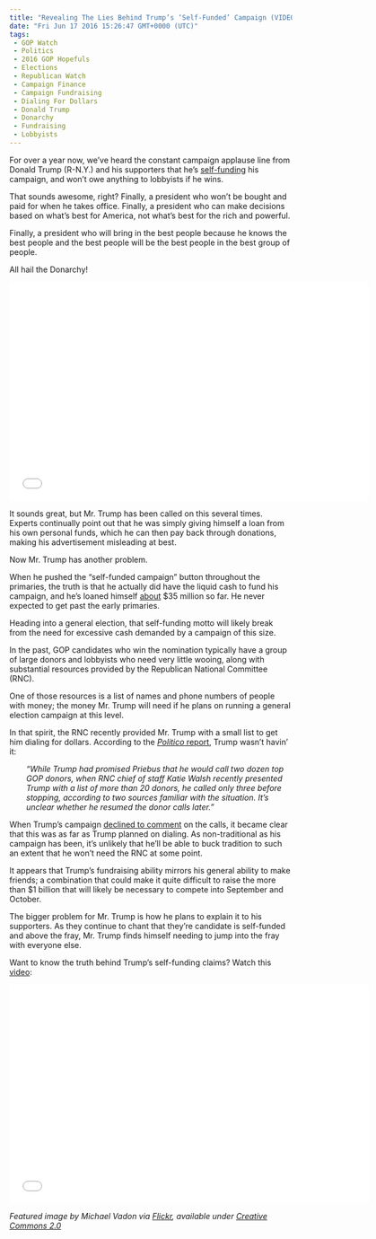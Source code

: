 ```yaml
---
title: "Revealing The Lies Behind Trump’s ‘Self-Funded’ Campaign (VIDEO)"
date: "Fri Jun 17 2016 15:26:47 GMT+0000 (UTC)"
tags: 
 - GOP Watch
 - Politics
 - 2016 GOP Hopefuls
 - Elections
 - Republican Watch
 - Campaign Finance
 - Campaign Fundraising
 - Dialing For Dollars
 - Donald Trump
 - Donarchy
 - Fundraising
 - Lobbyists
---
```

<p><!-- Quick Adsense WordPress Plugin: http://quicksense.net/ --></p><p>For over a year now, we&#x2019;ve heard the constant campaign applause line from Donald Trump (R-N.Y.) and his supporters that he&#x2019;s <a href="http://www.liberalamerica.org/2016/04/01/lying-donald-trump-made-71-things-up-in-only-one-hour/">self-funding</a> his campaign, and won&#x2019;t owe anything to lobbyists if he wins.</p><p>That sounds awesome, right? Finally, a president who&#xA0;won&#x2019;t be bought and paid for when he takes office. Finally, a president who&#xA0;can make decisions based on what&#x2019;s best for America, not what&#x2019;s best for the rich and powerful.</p><p>Finally, a president who&#xA0;will bring in the best people because he knows the best people and the best people will be the best people in the best group of people.</p><p>All hail the Donarchy!</p><p><span class="embed-youtube" style="text-align:center; display: block;"><iframe class="youtube-player" type="text/html" width="640" height="390" src="//www.youtube.com/embed/STnqgejKIVM?version=3&amp;rel=1&amp;fs=1&amp;autohide=2&amp;showsearch=0&amp;showinfo=1&amp;iv_load_policy=1&amp;wmode=transparent" allowfullscreen="true" style="border:0;"></iframe></span></p><p>It sounds great, but Mr. Trump has been called on this several times. Experts continually point out that he was simply giving himself a loan from his own personal funds, which he can then pay back through donations, making his advertisement&#xA0;misleading at best.</p><p>Now Mr. Trump has another problem.</p><p>When he pushed the &#x201C;self-funded campaign&#x201D; button throughout the primaries, the truth is that he actually did have the liquid cash to fund his campaign, and he&#x2019;s loaned himself <a href="http://www.liberalamerica.org/2016/05/21/pants-fire-trump-lied-money-raised-vets-made-no-donation/">about</a> $35 million so far. He never expected to get past the early primaries.</p><p>Heading into a general election, that self-funding motto will likely break from the need for excessive cash demanded by a campaign of this size.</p><p>In the past, GOP candidates who&#xA0;win the nomination typically have a group of large donors and lobbyists who&#xA0;need very little wooing, along with substantial resources provided by the Republican National Committee (RNC).</p><p>One of those resources is a list of names and phone numbers of people with money; the money Mr. Trump will need if he plans on running a general election campaign at this level.</p><p>In that spirit, the RNC recently provided Mr. Trump with a small list to get him dialing for dollars. According to the <a href="http://www.politico.com/story/2016/06/donald-trump-republican-national-committee-224403" onclick="__gaTracker(&apos;send&apos;, &apos;event&apos;, &apos;outbound-article&apos;, &apos;http://www.politico.com/story/2016/06/donald-trump-republican-national-committee-224403&apos;, &apos;Politico report&apos;);"><em>Politico</em> report</a>, Trump wasn&#x2019;t havin&#x2019; it:</p><p style="padding-left: 30px;"><em>&#x201C;While Trump had promised Priebus that he would call two dozen top GOP donors, when RNC chief of staff Katie Walsh recently presented Trump with a list of more than 20 donors, he called only three before stopping, according to two sources familiar with the situation. It&#x2019;s unclear whether he resumed the donor calls later.&#x201D;</em></p><p>When Trump&#x2019;s campaign <a href="http://talkingpointsmemo.com/livewire/donald-trumps-fundraising-problem" onclick="__gaTracker(&apos;send&apos;, &apos;event&apos;, &apos;outbound-article&apos;, &apos;http://talkingpointsmemo.com/livewire/donald-trumps-fundraising-problem&apos;, &apos;declined to comment&apos;);">declined to comment</a> on the calls, it became clear that this was as far as Trump planned on dialing. As non-traditional as his campaign has been, it&#x2019;s unlikely that he&#x2019;ll be able to buck tradition to such an extent that he won&#x2019;t need the RNC at some point.</p><p><!-- Quick Adsense WordPress Plugin: http://quicksense.net/ --></p><p>It appears that Trump&#x2019;s fundraising ability mirrors his general ability to make friends; a combination that could make it quite difficult to raise the more than $1 billion that will likely be necessary to compete into September and October.</p><p>The bigger problem for Mr. Trump is how he plans to explain it to his supporters. As they continue to chant that they&#x2019;re candidate is self-funded and above the fray, Mr. Trump finds himself needing to jump into the fray with everyone else.</p><p>Want to know the truth behind Trump&#x2019;s self-funding claims? Watch this <a href="https://youtu.be/85NmW5Fz38E" onclick="__gaTracker(&apos;send&apos;, &apos;event&apos;, &apos;outbound-article&apos;, &apos;https://youtu.be/85NmW5Fz38E&apos;, &apos;video&apos;);">video</a>:</p><p><span class="embed-youtube" style="text-align:center; display: block;"><iframe class="youtube-player" type="text/html" width="640" height="390" src="//www.youtube.com/embed/85NmW5Fz38E?version=3&amp;rel=1&amp;fs=1&amp;autohide=2&amp;showsearch=0&amp;showinfo=1&amp;iv_load_policy=1&amp;wmode=transparent" allowfullscreen="true" style="border:0;"></iframe></span></p><p><em>Featured image by Michael Vadon via <a href="https://www.flickr.com/photos/80038275@N00/19151521814/in/photolist-vbmycY-vQQxTG-w6aWXo-vbnLFJ-vbouaf-w7JfqW-w8U9dZ-vQNRYf-w7MVem-vbsKp5-vbviLz-w64SmG-vQMB21-vQUzZt-vbA7EB-CmPxfY-BmMeY2-Ekj97E-FPL3ci-D3i3Ry-2graPM-2oQiC-DvMQa7-DqFSiG-wyYnZw-Fv9cDq-AwF5bt-CnHwq-9VjNra-BD3rgM-iiTx8Y-xW3SWx-xVWTEs-yeeef8-FGrg5Z-xGitau-qu7Gu-9JRdq9-9VT6fh-CtkRVA-rnyrzy-r8hPN1-EJxx5N-EepzTh-r8hQQS-EJxoFy-qt4NuB-F1qsTw-Fc7WZ4-rnyqzs" onclick="__gaTracker(&apos;send&apos;, &apos;event&apos;, &apos;outbound-article&apos;, &apos;https://www.flickr.com/photos/80038275@N00/19151521814/in/photolist-vbmycY-vQQxTG-w6aWXo-vbnLFJ-vbouaf-w7JfqW-w8U9dZ-vQNRYf-w7MVem-vbsKp5-vbviLz-w64SmG-vQMB21-vQUzZt-vbA7EB-CmPxfY-BmMeY2-Ekj97E-FPL3ci-D3i3Ry-2graPM-2oQiC-DvMQa7-DqFSiG-wyYnZw-Fv9cDq-AwF5bt-CnHwq-9VjNra-BD3rgM-iiTx8Y-xW3SWx-xVWTEs-yeeef8-FGrg5Z-xGitau-qu7Gu-9JRdq9-9VT6fh-CtkRVA-rnyrzy-r8hPN1-EJxx5N-EepzTh-r8hQQS-EJxoFy-qt4NuB-F1qsTw-Fc7WZ4-rnyqzs&apos;, &apos;Flickr&apos;);">Flickr</a>, available under <a href="https://creativecommons.org/licenses/by-sa/2.0/" onclick="__gaTracker(&apos;send&apos;, &apos;event&apos;, &apos;outbound-article&apos;, &apos;https://creativecommons.org/licenses/by-sa/2.0/&apos;, &apos;Creative Commons 2.0&apos;);">Creative Commons 2.0</a></em></p><div style="font-size:0px;height:0px;line-height:0px;margin:0;padding:0;clear:both"></div>